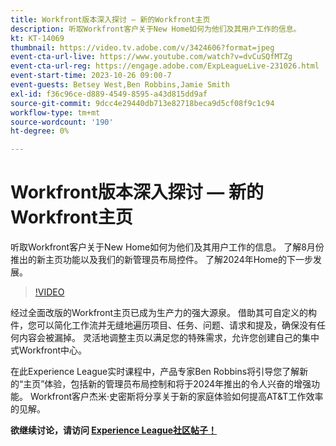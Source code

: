 ```yaml
---
title: Workfront版本深入探讨 — 新的Workfront主页
description: 听取Workfront客户关于New Home如何为他们及其用户工作的信息。
kt: KT-14069
thumbnail: https://video.tv.adobe.com/v/3424606?format=jpeg
event-cta-url-live: https://www.youtube.com/watch?v=dvCuSQfMTZg
event-cta-url-reg: https://engage.adobe.com/ExpLeagueLive-231026.html
event-start-time: 2023-10-26 09:00-7
event-guests: Betsey West,Ben Robbins,Jamie Smith
exl-id: f36c96ce-d889-4549-8595-a43d815dd9af
source-git-commit: 9dcc4e29440db713e82718beca9d5cf08f9c1c94
workflow-type: tm+mt
source-wordcount: '190'
ht-degree: 0%

---
```


# Workfront版本深入探讨 — 新的Workfront主页

听取Workfront客户关于New Home如何为他们及其用户工作的信息。 了解8月份推出的新主页功能以及我们的新管理员布局控件。 了解2024年Home的下一步发展。

>[!VIDEO](https://video.tv.adobe.com/v/3424606/?learn=on)

经过全面改版的Workfront主页已成为生产力的强大源泉。 借助其可自定义的构件，您可以简化工作流并无缝地遍历项目、任务、问题、请求和提及，确保没有任何内容会被漏掉。 灵活地调整主页以满足您的特殊需求，允许您创建自己的集中式Workfront中心。

在此Experience League实时课程中，产品专家Ben Robbins将引导您了解新的“主页”体验，包括新的管理员布局控制和将于2024年推出的令人兴奋的增强功能。 Workfront客户杰米·史密斯将分享关于新的家庭体验如何提高AT&amp;T工作效率的见解。

**欲继续讨论，请访问 [Experience League社区帖子！](https://experienceleaguecommunities.adobe.com/t5/workfront-discussions/10-26-webinar-q-amp-a-thread-workfront-release-deep-dive-new/td-p/627470)**
